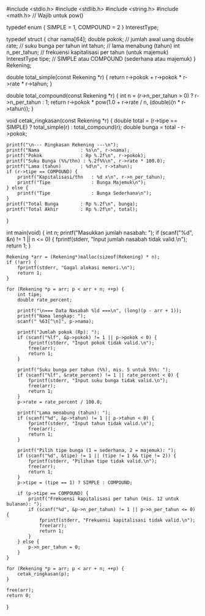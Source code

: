 #include <stdio.h>
#include <stdlib.h>
#include <string.h>
#include <math.h>  // Wajib untuk pow()

typedef enum { SIMPLE = 1, COMPOUND = 2 } InterestType;

typedef struct {
    char   nama[64];
    double pokok;        // jumlah awal uang
    double rate;         // suku bunga per tahun 
    int    tahun;        // lama menabung (tahun)
    int    n_per_tahun;  // frekuensi kapitalisasi per tahun (untuk majemuk)
    InterestType tipe;   // SIMPLE atau COMPOUND (sederhana atau majemuk)
} Rekening;

double total_simple(const Rekening *r) {
    return r->pokok + r->pokok * r->rate * r->tahun;
}

double total_compound(const Rekening *r) {
    int n = (r->n_per_tahun > 0) ? r->n_per_tahun : 1;
    return r->pokok * pow(1.0 + r->rate / n, (double)(n * r->tahun));
}

void cetak_ringkasan(const Rekening *r) {
    double total = (r->tipe == SIMPLE) ? total_simple(r) : total_compound(r);
    double bunga = total - r->pokok;

    printf("\n--- Ringkasan Rekening ---\n");
    printf("Nama               : %s\n", r->nama);
    printf("Pokok              : Rp %.2f\n", r->pokok);
    printf("Suku Bunga (%%/thn) : %.2f%%\n", r->rate * 100.0);
    printf("Lama (tahun)       : %d\n", r->tahun);
    if (r->tipe == COMPOUND) {
        printf("Kapitalisasi/thn   : %d x\n", r->n_per_tahun);
        printf("Tipe               : Bunga Majemuk\n");
    } else {
        printf("Tipe               : Bunga Sederhana\n");
    }
    printf("Total Bunga        : Rp %.2f\n", bunga);
    printf("Total Akhir        : Rp %.2f\n", total);
}

int main(void) {
    int n;
    printf("Masukkan jumlah nasabah: ");
    if (scanf("%d", &n) != 1 || n <= 0) {
        fprintf(stderr, "Input jumlah nasabah tidak valid.\n");
        return 1;
    }

    Rekening *arr = (Rekening*)malloc(sizeof(Rekening) * n);
    if (!arr) {
        fprintf(stderr, "Gagal alokasi memori.\n");
        return 1;
    }

    for (Rekening *p = arr; p < arr + n; ++p) {
        int tipe;
        double rate_percent;

        printf("\n=== Data Nasabah %ld ===\n", (long)(p - arr + 1));
        printf("Nama lengkap: ");
        scanf(" %63[^\n]", p->nama);

        printf("Jumlah pokok (Rp): ");
        if (scanf("%lf", &p->pokok) != 1 || p->pokok < 0) {
            fprintf(stderr, "Input pokok tidak valid.\n");
            free(arr);
            return 1;
        }

        printf("Suku bunga per tahun (%%), mis. 5 untuk 5%%: ");
        if (scanf("%lf", &rate_percent) != 1 || rate_percent < 0) {
            fprintf(stderr, "Input suku bunga tidak valid.\n");
            free(arr);
            return 1;
        }
        p->rate = rate_percent / 100.0;

        printf("Lama menabung (tahun): ");
        if (scanf("%d", &p->tahun) != 1 || p->tahun < 0) {
            fprintf(stderr, "Input tahun tidak valid.\n");
            free(arr);
            return 1;
        }

        printf("Pilih tipe bunga (1 = sederhana, 2 = majemuk): ");
        if (scanf("%d", &tipe) != 1 || (tipe != 1 && tipe != 2)) {
            fprintf(stderr, "Pilihan tipe tidak valid.\n");
            free(arr);
            return 1;
        }
        p->tipe = (tipe == 1) ? SIMPLE : COMPOUND;

        if (p->tipe == COMPOUND) {
            printf("Frekuensi kapitalisasi per tahun (mis. 12 untuk bulanan): ");
            if (scanf("%d", &p->n_per_tahun) != 1 || p->n_per_tahun <= 0) {
                fprintf(stderr, "Frekuensi kapitalisasi tidak valid.\n");
                free(arr);
                return 1;
            }
        } else {
            p->n_per_tahun = 0;
        }
    }

    for (Rekening *p = arr; p < arr + n; ++p) {
        cetak_ringkasan(p);
    }

    free(arr);
    return 0;
}

